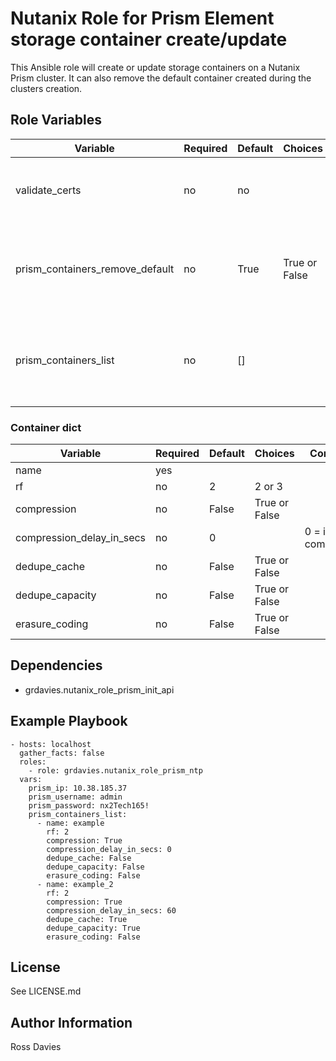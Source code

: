 
# Nutanix Role for Prism Element storage container create/update

This Ansible role will create or update storage containers on a Nutanix Prism cluster. It can also remove the default container created during the clusters creation.


## Role Variables

| Variable                           | Required | Default | Choices                                                                         | Comments                                                                                                                                           |
|------------------------------------|----------|---------|---------------------------------------------------------------------------------|----------------------------------------------------------------------------------------------------------------------------------------------------|
| validate_certs                     | no       | no      |                                                                                 | Whether to check if Prism UI certificates are valid.                                                                                               |
| prism_containers_remove_default    | no       | True    | True or False                                                                   | If set to True the default container will be removed if it exists.                                                                                 |
| prism_containers_list              | no       | []      |                                                                                 | List of containers. For container dict keys see table below.                                                                                       |

### Container dict
| Variable                           | Required | Default | Choices                                                                         | Comments                                                                                                                                           |
|------------------------------------|----------|---------|---------------------------------------------------------------------------------|----------------------------------------------------------------------------------------------------------------------------------------------------|
| name                               | yes      |         |                                                                                 |                                                                                                                                                    |
| rf                                 | no       | 2       | 2 or 3                                                                          |                                                                                                                                                    |
| compression                        | no       | False   | True or False                                                                   |                                                                                                                                                    |
| compression_delay_in_secs          | no       | 0       |                                                                                 | 0 = inline compression.                                                                                                                            |
| dedupe_cache                       | no       | False   | True or False                                                                   |                                                                                                                                                    |
| dedupe_capacity                    | no       | False   | True or False                                                                   |                                                                                                                                                    |
| erasure_coding                     | no       | False   | True or False                                                                   |                                                                                                                                                    |


## Dependencies

- grdavies.nutanix_role_prism_init_api

## Example Playbook

```
- hosts: localhost
  gather_facts: false
  roles:
    - role: grdavies.nutanix_role_prism_ntp
  vars:
    prism_ip: 10.38.185.37
    prism_username: admin
    prism_password: nx2Tech165!
    prism_containers_list:
      - name: example
        rf: 2
        compression: True
        compression_delay_in_secs: 0
        dedupe_cache: False
        dedupe_capacity: False
        erasure_coding: False
      - name: example_2
        rf: 2
        compression: True
        compression_delay_in_secs: 60
        dedupe_cache: True
        dedupe_capacity: True
        erasure_coding: False
```



## License

See LICENSE.md

## Author Information

Ross Davies
